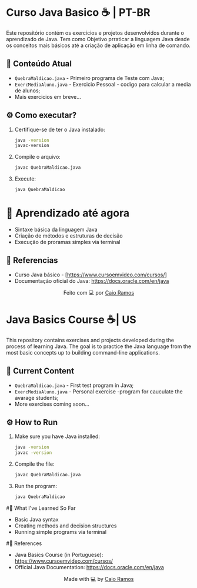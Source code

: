 
# Curso Java Basico ☕ | PT-BR 
Este repositório contém os exercicios e projetos desenvolvidos durante o aprendizado de Java. Tem como Objetivo prraticar a linguagem Java desde os conceitos mais básicos até a criação de aplicação em linha de comando.
## 📂 Conteúdo Atual
- `QuebraMaldicao.java` - Primeiro programa de Teste com Java;
- `ExercMediaAluno.java` - Exercicio Pessoal - codigo para calcular a media de alunos;
- Mais exercicios em breve...
## ⚙️ Como executar? 
1. Certifique-se de ter o Java instalado:
    ```bash
    java -version
    javac-version
2. Compile o arquivo:
    ```bash
    javac QuebraMaldicao.java
3. Execute:
   ```bash
   java QuebraMaldicao

# 🧠 Aprendizado até agora
- Sintaxe básica da linguagem Java
- Criação de métodos e estruturas de decisão
- Execução de proramas simples via terminal

## 📘 Referencias 
- Curso Java básico - [https://www.cursoemvideo.com/cursos/]
- Documentação oficial do Java: https://docs.oracle.com/en/java

<p align="center">
  Feito com 💻 por <a href="https://github.com/CaiorrRamos"> Caio Ramos</a>


# Java Basics Course ☕| US

This repository contains exercises and projects developed during the process of learning Java. The goal is to practice the Java language from the most basic concepts up to building command-line applications.

## 📂 Current Content

- `QuebraMaldicao.java` - First test program in Java;
- `ExercMediaAluno.java` - Personal exercise -program for cauculate the avarage students;
- More exercises coming soon...

## ⚙️ How to Run

1. Make sure you have Java installed:
   ```bash
   java -version
   javac -version
2. Compile the file:
   ```bash
   javac QuebraMaldicao.java
3. Run the program:
    ```bash
    java QuebraMaldicao
    
#🧠 What I've Learned So Far
- Basic Java syntax
- Creating methods and decision structures
- Running simple programs via terminal

#📘 References
- Java Basics Course (in Portuguese): https://www.cursoemvideo.com/cursos/
- Official Java Documentation: https://docs.oracle.com/en/java
<p align="center"> Made with 💻 by <a href="https://github.com/CaiorrRamos">Caio Ramos</a> </p>
